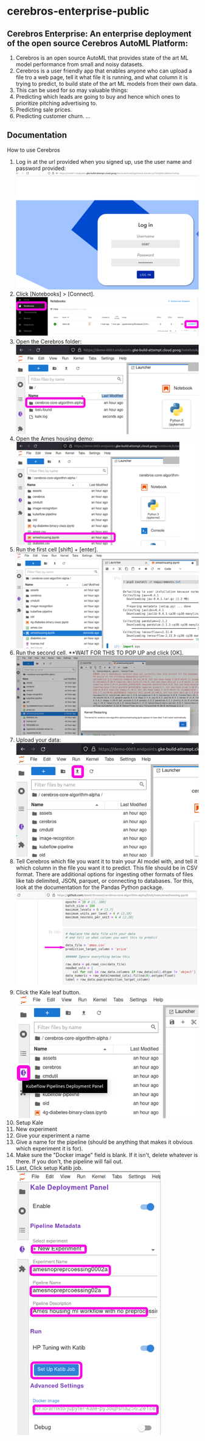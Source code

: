 # cerebros-enterprise-public

## Cerebros Enterprise: An enterprise deployment of the open source Cerebros AutoML Platform:

1. Cerebros is an open source AutoML that provides state of the art ML model performance from small and noisy datasets.
2. Cerebros is a user friendly app that enables anyone who can upload a file tro a web page, tell it what file it is running, and what column it is trying to predict, to build state of the art ML models from their own data.
3. This can be used for so may valuable things:
  1. Predicting which leads are going to buy and hence which ones to prioritize pitching advertising to.
  2. Predicting sale prices.
  3. Predicting customer churn. ...

## Documentation

How to use Cerebros

1. Log in at the url provided when you signed up, use the user name and password provided:
![assets/login.png](assets/login.png)
2. Click [Notebooks] > [Connect].
![assets/notebooks.png](assets/notebooks.png)
3. Open the Cerebros folder:
![assets/cerebros-folder.png](assets/cerebros-folder.png)
4. Open the Ames housing demo:
![assets/open-ames.png](assets/open-ames.png)
5. Run the first cell [shift] + [enter].
![assets/run-cell-1.png](assets/run-cell-1.png)
6. Run the second cell. **WAIT FOR THIS TO POP UP and click [OK].
![assets/run-cell-2.png](assets/run-cell-2.png)
7. Upload your data:
![assets/upload-data.png](assets/upload-data.png)
8. Tell Cerebros which file you want it to train your AI model with, and tell it which column in the file you want it to predict. This file should be in CSV format. There are additional options for ingesting other formats of files like tab delimited, JSON, parquet, or connecting to databases. Tor this, look at the documentation for the Pandas Python package.
![assets/choose-data.png](assets/choose-data.png)
9. Click the Kale leaf button.
![assets/click-kale.png](assets/click-kale.png)
10. Setup Kale
  1. New experiment
  2. Give your experiment a name
  3. Give a name for the pipeline (should be anything that makes it obvious which experiment it is for).
  5. Make sure the "Docker image" field is blank. If it isn't, delete whatever is there. If you don't, the pipeline will fail out.
  6. Last, Click setup Katib job.
  ![assets/kale-setup-1.png](assets/kale-setup-1.png)
